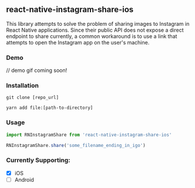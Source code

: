 ## react-native-instagram-share-ios

This library attempts to solve the problem of sharing images to Instagram in React Native applications. Since their public API does not expose a direct endpoint to share currently, a common workaround is to use a link that attempts to open the Instagram app on the user's machine.

### Demo

// demo gif coming soon!

### Installation

`git clone [repo_url]`

`yarn add file:[path-to-directory]`

### Usage
```javascript
import RNInstagramShare from 'react-native-instagram-share-ios'

RNInstagramShare.share('some_filename_ending_in_igo')
```

### Currently Supporting:
 * [x] iOS
 * [ ] Android
